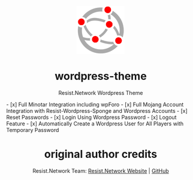 <p align="center"><img src="https://github.com/resist-network/extras-pack/blob/master/images/128x128.png?raw=true"></p>
<h1 align="center">wordpress-theme</h1>
<p align="center">Resist.Network Wordpress Theme</p>
- [x] Full Minotar Integration including wpForo
- [x] Full Mojang Account Integration with Resist-Wordpress-Sponge and Wordpress Accounts
- [x] Reset Passwords
- [x] Login Using Wordpress Password
- [x] Logout Feature
- [x] Automatically Create a Wordpress User for All Players with Temporary Password
<h1 align="center">original author credits</h1>
<p align="center">Resist.Network Team: <a href="https://resist.network">Resist.Network Website</a> | <a href="https://github.com/resist-network">GitHub</a></p>

